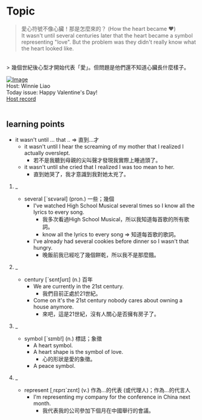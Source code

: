 # Topic

> 愛心符號不像心臟！那是怎麼來的？ (How the heart became ♥) <br>
> It wasn't until several centuries later that the heart became a symbol representing "love". But the problem was they didn't really know what the heart looked like.
 <br>
> 幾個世紀後心型才開始代表「愛」。但問題是他們還不知道心臟長什麼樣子。

 <br>

[![Image](https://cdn.voicetube.com/assets/thumbnails/s4C_wDRbatM.jpg)](https://www.youtube.com/embed/s4C_wDRbatM?rel=0&showinfo=0&cc_load_policy=0&controls=1&autoplay=1&iv_load_policy=3&playsinline=1&wmode=transparent&start=21&end=29&enablejsapi=1&origin=https://tw.voicetube.com&widgetid=1)<br>
Host: Winnie Liao
<br>Today issue: Happy Valentine's Day!
<br>
[Host record](https://cdn.voicetube.com/tmp/everyday_records/callmeboss901/2777.mp3)
<br><br>
## learning points
* it wasn't until ... that .. => 直到...才
    - it wasn't until I hear the screaming of my mother that I realized I actually overslept.
        + 若不是我聽到母親的尖叫聲才發現我實際上睡過頭了。
    - it wasn't until she cried that I realized I was too mean to her.
        + 直到她哭了，我才意識到我對她太兇了。

1. _
	* several  [ˋsɛvərəl] (pron.) 一些；幾個
        - I've watched High School Musical several times so I know all the lyrics to every song.
            + 我多次看過High School Musical，所以我知道每首歌的所有歌詞。
            + know all the lyrics to every song => 知道每首歌的歌詞。
        - I've already had several cookies before dinner so I wasn't that hungry.
            + 晚飯前我已經吃了幾個餅乾，所以我不是那麼餓。

2. _
	* century [ˋsɛntʃʊrɪ] (n.) 百年
        - We are currently in the 21st century.
            + 我們目前正處於21世紀。
        - Come on it's the 21st century nobody cares about owning a house anymore.
            + 來吧，這是21世紀，沒有人關心是否擁有房子了。

3. _
	* symbol [ˋsɪmb!] (n.) 標誌；象徵
        - A heart symbol.
        - A heart shape is the symbol of love.
            + 心的形狀是愛的象徵。
        - A peace symbol.

4. _
	* represent [͵rɛprɪˋzɛnt] (v.) 作為…的代表 (或代理人)；作為…的代言人
        - I'm representing my company for the conference in China next month.
            + 我代表我的公司參加下個月在中國舉行的會議。
